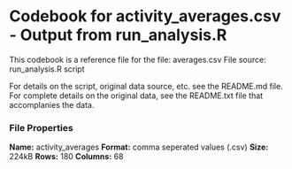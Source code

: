 # Codebook for activity_averages.csv - Output from run_analysis.R

This codebook is a reference file for the file: averages.csv
File source: run_analysis.R script

For details on the script, original data source, etc. see the README.md file. For complete details on the original data, see the README.txt file that accomplanies the data.

### File Properties
**Name:** activity_averages
**Format:** comma seperated values (.csv)
**Size:** 224kB
**Rows:** 180
**Columns:** 68